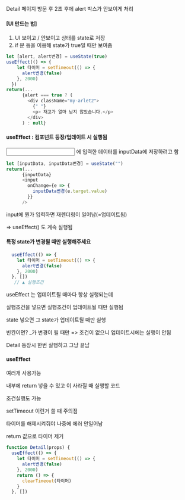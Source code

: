 Detail 페이지 방문 후 2초 후에 alert 박스가 안보이게 처리

#### [UI 만드는 법]

1.  UI 보이고 / 안보이고 상태를 state로 저장
2.  if 문 등을 이용해 state가 true일 때만 보여줌

```js
let [alert, alert변경] = useState(true) 
useEffect(() => {
    let 타이머 = setTimeout(() => {
      alert변경(false)
    }, 2000)
  })
return(...
      {alert === true ? (
        <div className="my-arlet2">
          {" "}
          <p> 재고가 얼마 남지 않았습니다.</p>
        </div>
      ) : null}
```



#### useEffect : 컴포넌트 등장/업데이트 시 실행됨

<input/> 에 입력한 데이터를 inputData에 저장하려고 함

```js
let [inputData, inputData변경] = useState("")
return(...
      {inputData}
      <input
        onChange={e => {
          inputData변경(e.target.value)
        }}
      />
```

input에 뭔가 입력하면 <Detail> 재렌더링이 일어남(=업데이트됨)

=> useEffect() 도 계속 실행됨



#### 특정 state가 변경될 때만 실행해주세요

```js
  useEffect(() => {
    let 타이머 = setTimeout(() => {
      alert변경(false)
    }, 2000)
  }, [])
   // ▲ 실행조건
```

useEffect 는 업데이트될 때마다 항상 실행되는데

실행조건을 넣으면 실행조건이 업데이트될 때만 실행됨

state  넣으면 그 state가 업데이트될 때만 실행

빈칸이면?  _가 변경이 될 때만 => 조건이 없으니 업데이트시에는 실행이 안됨

Detail 등장시 한번 실행하고 그냥 끝남



#### useEffect

여러개 사용가능

내부에 return 넣을 수 있고 <Detail> 이 사라질 때 실행할 코드

조건실행도 가능



setTimeout 이런거 쓸 때 주의점

타이머를 해제시켜줘야 나중에 에러 안일어남

return 값으로 타이머 제거

```js
function Detail(props) {
  useEffect(() => {
    let 타이머 = setTimeout(() => {
      alert변경(false)
    }, 2000)
    return () => {
      clearTimeout(타이머)
    }
  }, [])
```



